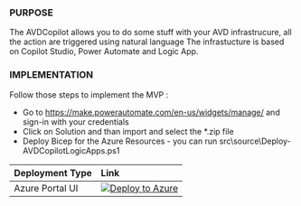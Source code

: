 ### PURPOSE
The AVDCopilot allows you to do some stuff with your AVD infrastrucure, all the action are triggered using natural language
The infrastucture is based on Copilot Studio, Power Automate and Logic App.

### IMPLEMENTATION

Follow those steps to implement the MVP :
- Go to https://make.powerautomate.com/en-us/widgets/manage/ and sign-in with your credentials
- Click on Solution and than import and select the *.zip file
- Deploy Bicep for the Azure Resources - you can run src\source\Deploy-AVDCopilotLogicApps.ps1 

| Deployment Type           | Link                                                                                                                                                                                                                                                                                                                                                                                                                       |
| :------------------------ | :------------------------------------------------------------------------------------------------------------------------------------------------------------------------------------------------------------------------------------------------------------------------------------------------------------------------------------------------------------------------------------------------------------------------- |
| Azure Portal UI           | [![Deploy to Azure](https://aka.ms/deploytoazurebutton)](https://portal.azure.com/#view/Microsoft_Azure_CreateUIDef/CustomDeploymentBlade/uri/https%3A%2F%2Fraw.githubusercontent.com%2FWillyMoselhy%2FAVDCopilot%2Frefs%2Fheads%2Fmain%2Fsrc%2FAzure%2Farm%2FAVDCopilotLogicApps.json/uiFormDefinitionUri/https%3A%2F%2Fraw.githubusercontent.com%2FWillyMoselhy%2FAVDCopilot%2Frefs%2Fheads%2Fmain%2Fsrc%2FAzure%2Fportal-ui%2Fportal-ui.json) |